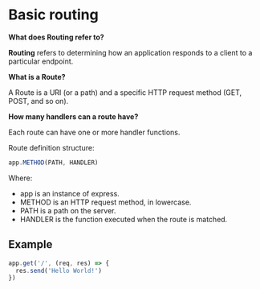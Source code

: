 # Basic routing

**What does Routing refer to?**

**Routing** refers to determining how an application responds to a client to a particular endpoint.

**What is a Route?**

A Route is a URI (or a path) and a specific HTTP request method (GET, POST, and so on).

**How many handlers can a route have?**

Each route can have one or more handler functions.

Route definition structure:

```js
app.METHOD(PATH, HANDLER)
```

Where:
* app is an instance of express.
* METHOD is an HTTP request method, in lowercase.
* PATH is a path on the server.
* HANDLER is the function executed when the route is matched.

## Example

```js
app.get('/', (req, res) => {
  res.send('Hello World!')
})
```
